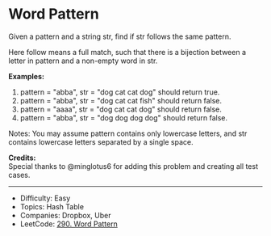 # Word Pattern

Given a pattern and a string str, find if str follows the same pattern.

Here follow means a full match, such that there is a bijection between a letter in pattern and a non-empty word in str.

**Examples:**
1. pattern = "abba", str = "dog cat cat dog" should return true.
2. pattern = "abba", str = "dog cat cat fish" should return false.
3. pattern = "aaaa", str = "dog cat cat dog" should return false.
4. pattern = "abba", str = "dog dog dog dog" should return false.

Notes:
You may assume pattern contains only lowercase letters, and str contains lowercase letters separated by a single space.

**Credits:**  
Special thanks to @minglotus6 for adding this problem and creating all test cases.

---

* Difficulty: Easy
* Topics: Hash Table
* Companies: Dropbox, Uber
* LeetCode: [290. Word Pattern](https://leetcode.com/problems/word-pattern/description/)
